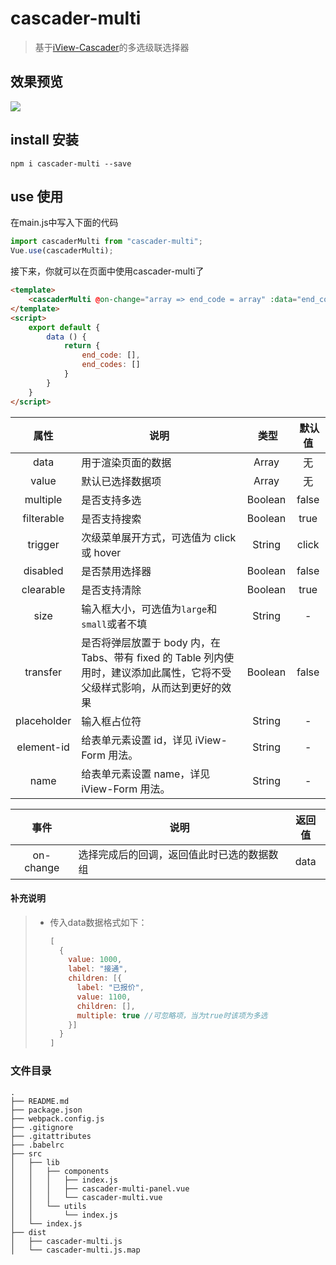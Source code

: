 # cascader-multi

> 基于[iView-Cascader](https://www.iviewui.com/components/cascader)的多选级联选择器

## 效果预览
![](https://blog.mrabit.com/Uploads/Picture/2018-03-21/1521601545.gif)

## install 安装
```shell
npm i cascader-multi --save
```

## use 使用

在main.js中写入下面的代码
``` javascript
import cascaderMulti from "cascader-multi";
Vue.use(cascaderMulti);
```

接下来，你就可以在页面中使用cascader-multi了
```html
<template>
    <cascaderMulti @on-change="array => end_code = array" :data="end_codes" placeholder="状态码"></cascaderMulti>
</template>
<script>
    export default {
        data () {
            return {
                end_code: [],
                end_codes: []
            }
        }
    }
</script>
```

属性  |  说明  |  类型  |  默认值
:-------: | -------  |  :-------:  |  :-------:
data|用于渲染页面的数据|Array|无
value|默认已选择数据项|Array|无
multiple|是否支持多选|Boolean|false
filterable|是否支持搜索|Boolean|true
trigger|次级菜单展开方式，可选值为 click 或 hover|String|click
disabled|是否禁用选择器|Boolean|false
clearable|是否支持清除|Boolean|true
size|输入框大小，可选值为`large`和`small`或者不填|String|-
transfer|是否将弹层放置于 body 内，在 Tabs、带有 fixed 的 Table 列内使用时，建议添加此属性，它将不受父级样式影响，从而达到更好的效果|Boolean|false
placeholder|输入框占位符|String|-
element-id|给表单元素设置 id，详见 iView-Form 用法。|String|-
name|给表单元素设置 name，详见 iView-Form 用法。|String|-

事件  |  说明  |  返回值
:-------: | -------  |  :-------:
on-change|选择完成后的回调，返回值此时已选的数据数组|data

#### 补充说明
> - 传入data数据格式如下：
>   ```javascript
>   [
>     {
>       value: 1000,
>       label: "接通",
>       children: [{
>         label: "已报价",
>         value: 1100,
>         children: [],
>         multiple: true //可忽略项，当为true时该项为多选
>       }]
>     }
>   ]
>   ```

### 文件目录
```
.
├── README.md
├── package.json
├── webpack.config.js
├── .gitignore
├── .gitattributes
├── .babelrc
├── src
│   ├── lib
│   │   ├── components
│   │   │   ├── index.js
│   │   │   ├── cascader-multi-panel.vue
│   │   │   └── cascader-multi.vue
│   │   └── utils
│   │       └── index.js
│   └── index.js
├── dist
│   ├── cascader-multi.js
│   └── cascader-multi.js.map
```